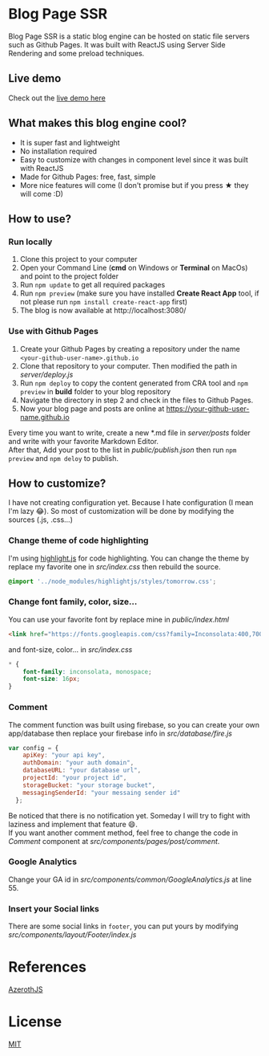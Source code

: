 # Blog Page SSR
Blog Page SSR is a static blog engine can be hosted on static file servers such as Github Pages.
It was built with ReactJS using Server Side Rendering and some preload techniques.

## Live demo
Check out the [live demo here](https://blogchanhday.com)

## What makes this blog engine cool?
- It is super fast and lightweight
- No installation required
- Easy to customize with changes in component level since it was built with ReactJS
- Made for Github Pages: free, fast, simple
- More nice features will come (I don't promise but if you press ★ they will come :D)


## How to use?

### Run locally
1. Clone this project to your computer
2. Open your Command Line (**cmd** on Windows or **Terminal** on MacOs) and point to the project folder
3. Run ```npm update``` to get all required packages
4. Run ```npm preview``` (make sure you have installed **Create React App** tool, if not please run ```npm install create-react-app``` first)
5. The blog is now available at http://localhost:3080/

### Use with Github Pages

1. Create your Github Pages by creating a repository under the name ```<your-github-user-name>.github.io```
2. Clone that repository to your computer. Then modified the path in *server/deploy.js*
3. Run ```npm deploy``` to copy the content generated from CRA tool and ```npm preview``` in **build** folder to your blog repository
4. Navigate the directory in step 2 and check in the files to Github Pages.
5. Now your blog page and posts are online at https://your-github-user-name.github.io

Every time you want to write, create a new *.md file in *server/posts* folder and write with your favorite Markdown Editor.    
After that, Add your post to the list in *public/publish.json* then run ```npm preview``` and ```npm deloy``` to publish.

## How to customize?

I have not creating configuration yet. Because I hate configuration (I mean I'm lazy 😂).
So most of customization will be done by modifying the sources (.js, .css...)

### Change theme of code highlighting
I'm using [highlight.js](https://github.com/highlightjs/highlight.js) for code highlighting. You can change the theme by replace my favorite one in *src/index.css* then rebuild the source.

```css
@import '../node_modules/highlightjs/styles/tomorrow.css';
```

### Change font family, color, size...

You can use your favorite font by replace mine in *public/index.html*
```html
<link href="https://fonts.googleapis.com/css?family=Inconsolata:400,700&amp;subset=latin-ext,vietnamese" rel="stylesheet">
```
and font-size, color... in *src/index.css*
```css
* {
    font-family: inconsolata, monospace;
    font-size: 16px;
}
```
### Comment
The comment function was built using firebase, so you can create your own app/database then replace your firebase info in *src/database/fire.js*

```javascript
var config = {
    apiKey: "your api key",
    authDomain: "your auth domain",
    databaseURL: "your database url",
    projectId: "your project id",
    storageBucket: "your storage bucket",
    messagingSenderId: "your messaing sender id"
  };
```
Be noticed that there is no notification yet. Someday I will try to fight with laziness and implement that feature 😄.     
If you want another comment method, feel free to change the code in *Comment* component at *src/components/pages/post/comment*.

### Google Analytics
Change your GA id in *src/components/common/GoogleAnalytics.js* at line 55.

### Insert your Social links
There are some social links in ```footer```, you can put yours by modifying *src/components/layout/Footer/index.js*

# References
[AzerothJS](https://github.com/huytd/azeroth-js)

# License
[MIT](https://opensource.org/licenses/MIT)

